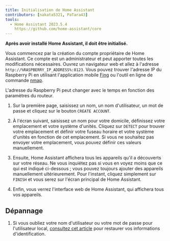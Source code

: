 ```yaml
---
title: Initialisation de Home Assistant
contributors: [nakata5321, PaTara43]
tools:
  - Home Assistant 2023.5.4
    https://github.com/home-assistant/core
---
```


**Après avoir installé Home Assistant, il doit être initialisé.**

<robo-wiki-picture src="home-assistant/ha_init.png" />

Vous commencez par la création du compte propriétaire de Home Assistant. Ce compte est un administrateur et peut apporter toutes les modifications nécessaires. Ouvrez un navigateur web et allez à l'adresse `http://%RASPBERRY_IP_ADDRESS%:8123`. Vous pouvez trouver l'adresse IP du Raspberry Pi en utilisant l'application mobile [Fing](https://www.fing.com/products) ou l'outil en ligne de commande [nmap](https://vitux.com/find-devices-connected-to-your-network-with-nmap/).

<robo-wiki-note type="note">L'adresse du Raspberry Pi peut changer avec le temps en fonction des paramètres du routeur.</robo-wiki-note>

<robo-wiki-video autoplay loop controls :videos="[{src: 'https://cloudflare-ipfs.com/ipfs/QmYd1Mh2VHVyF3WgvFsN3NFkozXscnCVmEV2YG86UKtK3C', type:'mp4'}]" />

1. Sur la première page, saisissez un nom, un nom d'utilisateur, un mot de passe et cliquez sur le bouton `CREATE ACCOUNT`.

2. À l'écran suivant, saisissez un nom pour votre domicile, définissez votre emplacement et votre système d'unités. Cliquez sur `DETECT` pour trouver votre emplacement et définir votre fuseau horaire et votre système d'unités en fonction de cet emplacement. Si vous ne souhaitez pas envoyer votre emplacement, vous pouvez définir ces valeurs manuellement.

3. Ensuite, Home Assistant affichera tous les appareils qu'il a découverts sur votre réseau. Ne vous inquiétez pas si vous en voyez moins que ce qui est indiqué ci-dessous ; vous pouvez toujours ajouter des appareils manuellement ultérieurement. Pour l'instant, cliquez simplement sur `FINISH` et vous serez sur l'écran principal de Home Assistant.

4. Enfin, vous verrez l'interface web de Home Assistant, qui affichera tous vos appareils. 


## Dépannage

1. Si vous oubliez votre nom d'utilisateur ou votre mot de passe pour l'utilisateur local, [consultez cet article](https://www.home-assistant.io/docs/locked_out/) pour restaurer vos informations d'identification.
